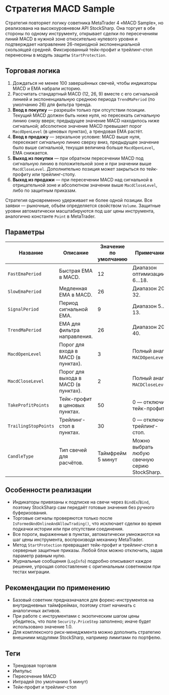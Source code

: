 # Стратегия MACD Sample

Стратегия повторяет логику советника MetaTrader 4 «MACD Sample», но реализована на высокоуровневом API StockSharp. Она торгует в обе стороны по одному инструменту, открывает сделки по пересечениям линий MACD в нужной зоне относительно нулевого уровня и подтверждает направление 26-периодной экспоненциальной скользящей средней. Фиксированный тейк-профит и трейлинг-стоп перенесены в модуль защиты `StartProtection`.

## Торговая логика

1. Дождаться не менее 100 завершённых свечей, чтобы индикаторы MACD и EMA набрали историю.
2. Рассчитать стандартный MACD (12, 26, 9) вместе с его сигнальной линией и экспоненциальную среднюю периода `TrendMaPeriod` (по умолчанию 26) для фильтра тренда.
3. **Вход в покупку** — разрешён только при отсутствии позиции. Текущий MACD должен быть ниже нуля, но пересекать сигнальную линию снизу вверх; предыдущее значение MACD находилось ниже сигнальной; абсолютное значение MACD превышает порог `MacdOpenLevel` (в ценовых пунктах), а трендовая EMA растёт.
4. **Вход в продажу** — зеркальное условие: MACD выше нуля, пересекает сигнальную линию сверху вниз, предыдущее значение было выше сигнальной, текущая величина больше `MacdOpenLevel`, EMA снижается.
5. **Выход из покупки** — при обратном пересечении MACD под сигнальную линию в положительной зоне и при значении выше `MacdCloseLevel`. Дополнительно позиция может закрыться по тейк-профиту или трейлинг-стопу.
6. **Выход из продажи** — при пересечении MACD над сигнальной в отрицательной зоне и абсолютном значении выше `MacdCloseLevel`, либо по защитным приказам.

Стратегия одновременно удерживает не более одной позиции. Все заявки — рыночные, объём определяется свойством `Volume`. Защитные уровни автоматически масштабируются под шаг цены инструмента, аналогично константе `Point` в MetaTrader.

## Параметры

| Название | Описание | Значение по умолчанию | Примечания |
| --- | --- | --- | --- |
| `FastEmaPeriod` | Быстрая EMA в MACD. | 12 | Диапазон оптимизации 6…18.
| `SlowEmaPeriod` | Медленная EMA в MACD. | 26 | Диапазон 20…32.
| `SignalPeriod` | Период сигнальной EMA. | 9 | Диапазон 5…13.
| `TrendMaPeriod` | EMA для фильтра направления. | 26 | Диапазон 20…40.
| `MacdOpenLevel` | Порог для входа в MACD (в пунктах). | 3 | Полный аналог `MACDOpenLevel`.
| `MacdCloseLevel` | Порог для выхода в MACD (в пунктах). | 2 | Полный аналог `MACDCloseLevel`.
| `TakeProfitPoints` | Тейк-профит в ценовых пунктах. | 50 | 0 — отключить тейк-профит.
| `TrailingStopPoints` | Трейлинг-стоп в пунктах. | 30 | 0 — отключить трейлинг-стоп.
| `CandleType` | Тип свечей для расчётов. | Таймфрейм 5 минут | Можно выбрать любую свечную серию StockSharp.

## Особенности реализации

- Индикаторы привязаны к подписке на свечи через `BindEx`/`Bind`, поэтому StockSharp сам передаёт готовые значения без ручного буферизования.
- Торговые сигналы проверяются только после `IsFormedAndOnlineAndAllowTrading()`, что исключает сделки во время подкачки истории или при отсутствии соединения.
- Все пороги, выраженные в пунктах, автоматически умножаются на шаг цены инструмента, воспроизводя механику MetaTrader.
- Метод `StartProtection` превращает тейк-профит и трейлинг-стоп в серверные защитные приказы. Любой блок можно отключить, задав параметр равным нулю.
- Журнальные сообщения (`LogInfo`) подробно описывают каждое решение, упрощая сопоставление с оригинальным советником при тестах миграции.

## Рекомендации по применению

- Базовый советник предназначался для форекс-инструментов на внутридневных таймфреймах, поэтому стоит начинать с аналогичных активов.
- При работе с инструментами с экзотическим шагом цены убедитесь, что поле `Security.PriceStep` заполнено; иначе будет использовано значение 1.0.
- Для комплексного риск-менеджмента можно дополнить стратегию внешними модулями StockSharp, например лимитами по портфелю.

## Теги

- Трендовая торговля
- Импульс
- Пересечение MACD
- Интрадей (по умолчанию 5 минут)
- Тейк-профит и трейлинг-стоп
